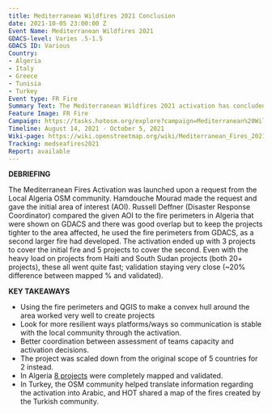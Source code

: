 ```yaml
---
title: Mediterranean Wildfires 2021 Conclusion
date: 2021-10-05 23:00:00 Z
Event Name: Mediterranean Wildfires 2021
GDACS-level: Varies .5-1.5
GDACS ID: Various
Country:
- Algeria
- Italy
- Greece
- Tunisia
- Turkey
Event type: FR Fire
Summary Text: The Mediterranean Wildfires 2021 activation has concluded.
Feature Image: FR Fire
Campaign: https://tasks.hotosm.org/explore?campaign=Mediterranean%20Wildfires%202021
Timeline: August 14, 2021 - October 5, 2021
Wiki-page: https://wiki.openstreetmap.org/wiki/Mediterranean_Fires_2021
Tracking: medseafires2021
Report: available
---
```


<strong>DEBRIEFING</strong><br>

The Mediterranean Fires Activation was launched upon a request from the Local Algeria OSM community. Hamdouche Mourad made the request and gave the initial area of interest (AOI). 
Russell Deffner (Disaster Response Coordinator) compared the given AOI to the fire perimeters in Algeria that were shown on GDACS and there was good overlap but to keep the projects tighter to the area affected, he used the fire perimeters from GDACS, as a second larger fire had developed. 
The activation ended up with 3 projects to cover the initial fire and 5 projects to cover the second. Even with the heavy load on projects from Haiti and South Sudan projects (both 20+ projects), these all went quite fast; validation staying very close (~20% difference between mapped % and validated).

<strong>KEY TAKEAWAYS</strong><br>

- Using the fire perimeters and QGIS to make a convex hull around the area worked very well to create projects
- Look for more resilient ways platforms/ways so communication is stable with the local community through the activation. 
- Better coordination between assessment of teams capacity and activation decisions. 
- The project was scaled down from the original scope of 5 countries for 2 instead. 
- In Algeria <a href="https://wiki.openstreetmap.org/wiki/Mediterranean_Fires_2021">8 projects</a> were completely mapped and validated. 
- In Turkey, the OSM community helped translate information regarding the activation into Arabic, and HOT shared a map of the fires created by the Turkish community.  

